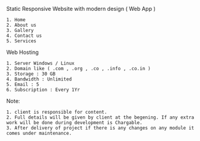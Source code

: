 
Static Responsive Website with modern design ( Web App )

    1. Home 
    2. About us
    3. Gallery
    4. Contact us
    5. Services
    
Web Hosting

    1. Server Windows / Linux
    2. Domain like ( .com , .org , .co , .info , .co.in )
    3. Storage : 30 GB 
    4. Bandwidth : Unlimited
    5. Email : 5 
    6. Subscription : Every 1Yr

Note: 

    1. client is responsible for content.
    2. Full details will be given by client at the begening. If any extra work will be done during development is Chargable.
    3. After delivery of project if there is any changes on any module it comes under maintenance.
